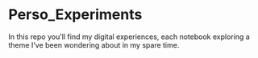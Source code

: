 # Perso_Experiments
In this repo you'll find my digital experiences, each notebook exploring a theme I've been wondering about in my spare time. 

